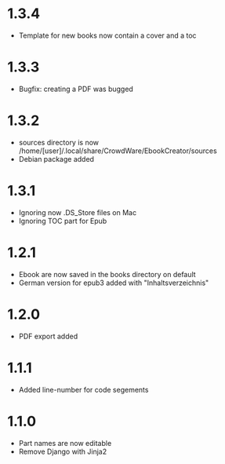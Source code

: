 # 1.3.4
- Template for new books now contain a cover and a toc

# 1.3.3
- Bugfix: creating a PDF was bugged


# 1.3.2
- sources directory is now /home/[user]/.local/share/CrowdWare/EbookCreator/sources
- Debian package added

# 1.3.1
- Ignoring now .DS_Store files on Mac
- Ignoring TOC part for Epub

# 1.2.1
- Ebook are now saved in the books directory on default
- German version for epub3 added with "Inhaltsverzeichnis"
  
# 1.2.0
- PDF export added

# 1.1.1
- Added line-number for code segements

# 1.1.0
- Part names are now editable
- Remove Django with Jinja2